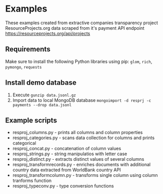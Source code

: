 # Examples

These examples created from extractive companies transparency project ResourceProjects.org data scraped from it's payment API endpoint https://resourceprojects.org/api/projects


## Requirements

Make sure to install the following Python libraries using pip: `glom`, `rich`, `pymongo`, `requests`

## Install demo database

1. Execute `gunzip data.jsonl.gz`
2. Import data to local MongoDB database `mongoimport -d resprj -c payments --drop data.jsonl` 

## Example scripts

* resproj_columns.py - prints all columns and column properties
* resproj_categories.py - scans data collection for columns and prints categorical 
* resproj_concat.py - concatenation of column values
* resproj_strings.py - string manipulatios with letter case
* resproj_distinct.py - extracts distinct values of several columns
* resproj_transformrecords.py - enriches documents with additional country data extracted from WorldBank country API
* resproj_transformcolumn.py - transforms single column using column tranforms function
* resproj_typeconv.py - type conversion functions
